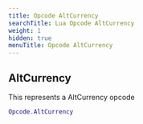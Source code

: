 ```yaml
---
title: Opcode AltCurrency
searchTitle: Lua Opcode AltCurrency
weight: 1
hidden: true
menuTitle: Opcode AltCurrency
---
```

## AltCurrency

This represents a AltCurrency opcode
```lua
Opcode.AltCurrency
```